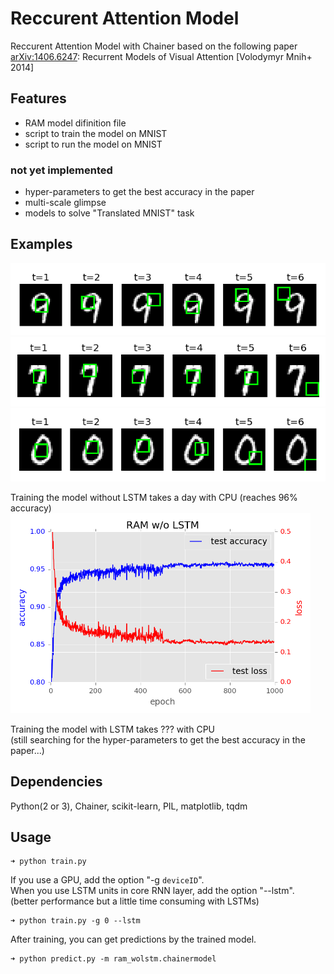 # Reccurent Attention Model

Reccurent Attention Model with Chainer based on the following paper  
[arXiv:1406.6247](http://arxiv.org/abs/1406.6247): Recurrent Models of Visual Attention [Volodymyr Mnih+ 2014]  

## Features  

* RAM model difinition file  
* script to train the model on MNIST  
* script to run the model on MNIST  

### not yet implemented  

* hyper-parameters to get the best accuracy in the paper  
* multi-scale glimpse  
* models to solve "Translated MNIST" task  

## Examples  
![Ex.1](figure/ex1.png)
![Ex.2](figure/ex2.png)
![Ex.3](figure/ex3.png)

Training the model without LSTM takes a day with CPU (reaches 96% accuracy)  
![loss and accuracy](figure/ram_wolstm_log.png)

Training the model with LSTM takes ??? with CPU  
(still searching for the hyper-parameters to get the best accuracy in the paper...)

## Dependencies  
Python(2 or 3), Chainer, scikit-learn, PIL, matplotlib, tqdm  

## Usage  

```shellsession
➜ python train.py   
```

If you use a GPU, add the option "-g `deviceID`".  
When you use LSTM units in core RNN layer, add the option "--lstm".  
(better performance but a little time consuming with LSTMs)  

```shellsession
➜ python train.py -g 0 --lstm  
```

After training, you can get predictions by the trained model.  

```shellsession
➜ python predict.py -m ram_wolstm.chainermodel  
```
